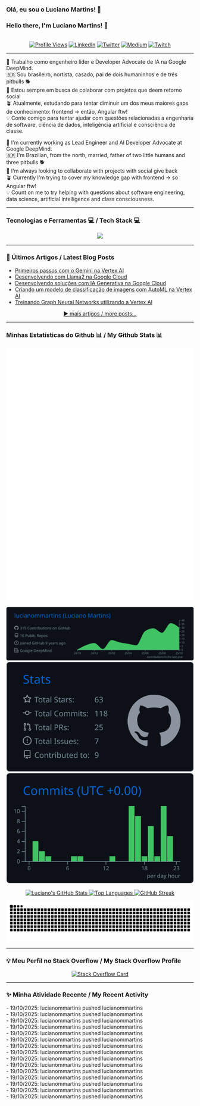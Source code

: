 ### Olá, eu sou o Luciano Martins! 👋
### Hello there, I'm Luciano Martins! 👋
<br/>

<!-- Social Badges -->
<div align="center">
  <a href="https://github.com/lucianommartins"><img src="https://komarev.com/ghpvc/?username=lucianommartins&label=PROFILE+VIEWS&style=for-the-badge&color=0e75b6" alt="Profile Views"/></a>
  <a href="https://linkedin.com/in/lucianommartins"><img src="https://img.shields.io/badge/LinkedIn-%230077B5.svg?style=for-the-badge&logo=linkedin&logoColor=white" alt="LinkedIn"></a>
  <a href="https://twitter.com/googledevbr"><img src="https://img.shields.io/badge/Twitter-%231DA1F2.svg?style=for-the-badge&logo=Twitter&logoColor=white" alt="Twitter"></a>
  <a href="https://medium.com/@lucianommartins"><img src="https://img.shields.io/badge/Medium-12100E?style=for-the-badge&logo=medium&logoColor=white" alt="Medium"></a>
  <a href="https://twitch.tv/lucianommartins"><img src="https://img.shields.io/badge/Twitch-%239146FF.svg?style=for-the-badge&logo=Twitch&logoColor=white" alt="Twitch"></a>
</div>

---

<!-- About Me - Portuguese -->
<p>
  🤖 Trabalho como engenheiro líder e Developer Advocate de IA na Google DeepMind.<br>
  🇧🇷 Sou brasileiro, nortista, casado, pai de dois humaninhos e de três pitbulls 🐕<br>
  🤝 Estou sempre em busca de colaborar com projetos que deem retorno social<br>
  🪴 Atualmente, estudando para tentar diminuir um dos meus maiores gaps de conhecimento: frontend -> então, Angular ftw!<br>
  💡 Conte comigo para tentar ajudar com questões relacionadas a engenharia de software, ciência de dados, inteligência artificial e consciência de classe.
</p>

<!-- About Me - English -->
<p>
  🤖 I'm currently working as Lead Engineer and AI Developer Advocate at Google DeepMind.<br>
  🇧🇷 I'm Brazilian, from the north, married, father of two little humans and three pitbulls 🐕<br>
  🤝 I'm always looking to collaborate with projects with social give back<br>
  🪴 Currently I'm trying to cover my knowledge gap with frontend -> so Angular ftw!<br>
  💡 Count on me to try helping with questions about software engineering, data science, artificial intelligence and class consciousness.
</p>

---

### Tecnologias e Ferramentas 💻 / Tech Stack 💻
<p align="center">
  <a href="https://skillicons.dev">
    <img src="https://skillicons.dev/icons?i=python,gcp,firebase,angular,c,cpp,terraform,docker,kubernetes,ansible,jenkins,git,linux,bash&perline=7" />
  </a>
</p>

---

### 📕 Últimos Artigos / Latest Blog Posts
<!-- BLOG-POST-LIST:START -->
- [Primeiros passos com o Gemini na Vertex AI](https://medium.com/google-cloud-brasil/primeiros-passos-com-o-gemini-na-vertex-ai-623083cf8780?source=rss-925379214ac4------2)
- [Desenvolvendo com Llama2 na Google Cloud](https://medium.com/google-cloud-brasil/desenvolvendo-com-llama2-na-google-cloud-e5b7b3d0ca14?source=rss-925379214ac4------2)
- [Desenvolvendo soluções com IA Generativa na Google Cloud](https://medium.com/google-cloud-brasil/desenvolvendo-solu%C3%A7%C3%B5es-com-ia-generativa-na-google-cloud-d22d148048a3?source=rss-925379214ac4------2)
- [Criando um modelo de classificação de imagens com AutoML na Vertex AI](https://medium.com/google-cloud-brasil/criando-um-modelo-de-classifica%C3%A7%C3%A3o-de-imagens-com-automl-na-vertex-ai-a19c89c02166?source=rss-925379214ac4------2)
- [Treinando Graph Neural Networks utilizando a Vertex AI](https://medium.com/google-cloud-brasil/treinando-graph-neural-networks-utilizando-a-vertex-ai-3e0884ab4efb?source=rss-925379214ac4------2)
<!-- BLOG-POST-LIST:END -->
<p align="center">
  <a href="https://medium.com/@lucianommartins">▶️ mais artigos / more posts...</a>
</p>

---

### Minhas Estatísticas do Github 📊 / My Github Stats 📊

<p align="center">
  <img src="https://github.com/lucianommartins/lucianommartins/blob/main/github-metrics.svg" alt="Metrics"/>
</p>

<p align="center">
  <!-- GitHub Profile Summary Cards (Dark Theme) -->
  <a href="https://github.com/vn7n24fzkq/github-profile-summary-cards">
    <img src="https://raw.githubusercontent.com/lucianommartins/lucianommartins/main/profile-summary-card-output/github_dark/0-profile-details.svg" alt="Profile Details"/>
  </a>
  <br>
  <img src="https://raw.githubusercontent.com/lucianommartins/lucianommartins/main/profile-summary-card-output/github_dark/3-stats.svg" alt="Stats Card"/>
  <img src="https://raw.githubusercontent.com/lucianommartins/lucianommartins/main/profile-summary-card-output/github_dark/4-productive-time.svg" alt="Productive Time Card"/>
</p>

<p align="center">
  <!-- Anurag's GitHub Readme Stats (Most Popular) -->
  <a href="https://github.com/anuraghazra/github-readme-stats">
    <img src="https://github-readme-stats.vercel.app/api?username=lucianommartins&show_icons=true&theme=tokyonight&include_all_commits=true&count_private=true&hide_border=true" alt="Luciano's GitHub Stats"/>
  </a>
  <a href="https://github.com/anuraghazra/github-readme-stats">
    <!-- THIS IS THE LINE THAT WAS CHANGED -->
    <img src="https://github-readme-stats.vercel.app/api/top-langs/?username=lucianommartins&layout=compact&langs_count=7&theme=tokyonight&hide_border=true&count_private=true" alt="Top Languages"/>
  </a>
  <a href="https://git.io/streak-stats">
    <img src="https://streak-stats.demolab.com/?user=lucianommartins&theme=tokyonight" alt="GitHub Streak"/>
  </a>
</p>

<!-- Snake Animation -->
<p align="center">
  <img src="https://raw.githubusercontent.com/lucianommartins/lucianommartins/output/github-contribution-grid-snake.svg" alt="Snake animation"/>
</p>

---

### 💡 Meu Perfil no Stack Overflow / My Stack Overflow Profile
<p align="center">
  <a href="https://stackoverflow.com/users/18227814/luciano-martins">
    <img src="https://github-readme-stackoverflow.vercel.app/?userID=18227814&theme=dark" alt="Stack Overflow Card"/>
  </a>
</p>

---

### ✨ Minha Atividade Recente / My Recent Activity
<!-- GITHUB_ACTIVITY:START -->- 19/10/2025: lucianommartins pushed lucianommartins<br>- 19/10/2025: lucianommartins pushed lucianommartins<br>- 19/10/2025: lucianommartins pushed lucianommartins<br>- 19/10/2025: lucianommartins pushed lucianommartins<br>- 19/10/2025: lucianommartins pushed lucianommartins<br>- 19/10/2025: lucianommartins pushed lucianommartins<br>- 19/10/2025: lucianommartins pushed lucianommartins<br>- 19/10/2025: lucianommartins pushed lucianommartins<br>- 19/10/2025: lucianommartins pushed lucianommartins<br>- 19/10/2025: lucianommartins pushed lucianommartins<br>- 19/10/2025: lucianommartins pushed lucianommartins<br>- 19/10/2025: lucianommartins pushed lucianommartins<br>- 19/10/2025: lucianommartins pushed lucianommartins<br>- 19/10/2025: lucianommartins pushed lucianommartins<br>- 19/10/2025: lucianommartins pushed lucianommartins<br><!-- GITHUB_ACTIVITY:END -->
